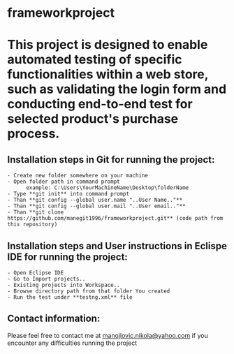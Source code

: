 # frameworkproject
# This project is designed to enable automated testing of specific functionalities within a web store, such as validating the login form and conducting end-to-end test for selected product's purchase process.

## Installation steps in Git for running the project:
    - Create new folder somewhere on your machine
    - Open folder path in command prompt
          example: C:\Users\YourMachineName\Desktop\folderName
    - Type **git init** into command prompt
    - Than **git config --global user.name "..User Name.."**
    - Than **git config --global user.mail "..User email.."**
    - Than **git clone https://github.com/manegit1996/frameworkproject.git** (code path from this repository)

## Installation steps and User instructions in Eclispe IDE for running the project:
    - Open Eclipse IDE
    - Go to Import projects..
    - Existing projects into Workspace..
    - Browse directory path from that folder You created
    - Run the test under **testng.xml** file


## Contact information:
Please feel free to contact me at manojlovic.nikola@yahoo.com if you encounter any difficulties running the project
